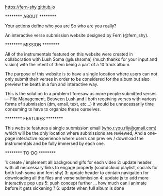 https://fern-shy.github.io

******** ABOUT ********

Your actions define who you are
So who are you really?

An interactive verse submission website designed by Fern (@fern_shy).

******** MISSION ********

All of the instrumentals featured on this website were created in collaboration with Lush Soma (@lushsoma) (much thanks for your input and vision) 
with the intent of them being a part of a 10 track album.

The purpose of this website is to have a single location where users can not only submit their verses in order to be considered for the album
but also preview the beats in a fun and interactive way.

This is the solution to a problem I foresaw as more people submitted verses -- File Management. 
Between Lush and I both receiving verses with various forms of submission (dm, email, text, etc...) 
it would be unnecessarily time consuming to have to organize these ourselves.

******** FEATURES ********

This website features a single submission email (who.r.you.rlly@gmail.com) which will be the only location where submissions are reviewed,
And a one-page interactive experience where users can preview / download the instrumentals and be fully immersed by each one.

******** TO-DO ********

1: create / implement all background gifs for each video
2: update header with all neccessary links to engage properly (soundcloud playlist, socials for both lush soma and fern shy)
3: update header to contain navigation for downloading all the files and verse submission
4: update js to add more interactive pop ups
5: push concept further ... how much can i animate before it gets sickening ? 
6: update when full album is done



